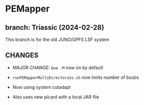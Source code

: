 # PEMapper

## branch: Triassic (2024-02-28)

This branch is for the old JUNO/GPFS LSF system

## CHANGES

- MAJOR CHANGE: `bwa -M` now on by default

- `runPEMapperMultiDirectories.sh` now limits number of bsubs

- Now using system cutadapt

- Also uses new picard with a local JAR file

